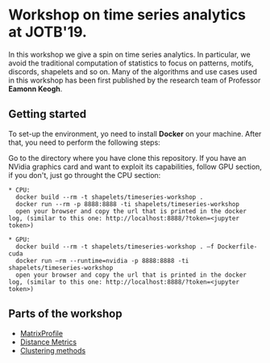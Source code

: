 #  Workshop on time series analytics at JOTB'19.

In this workshop we give a spin on time series analytics. In particular, we avoid the traditional
computation of statistics to focus on patterns, motifs, discords, shapelets and so on.
Many of the algorithms and use cases used in this workshop has been first published by the research team 
of Professor **Eamonn Keogh**.

## Getting started

To set-up the environment, yo need to install **Docker** on your machine. After that, you need to perform the following steps:

Go to the directory where you have clone this repository. If you have an NVidia graphics card and want to exploit its capabilities, follow GPU section, if you don't, just go throught the CPU section:

```
* CPU: 
  docker build --rm -t shapelets/timeseries-workshop .
  docker run --rm -p 8888:8888 -ti shapelets/timeseries-workshop
  open your browser and copy the url that is printed in the docker log, (similar to this one: http://localhost:8888/?token=<jupyter token>)

* GPU: 
  docker build --rm -t shapelets/timeseries-workshop . –f Dockerfile-cuda
  docker run –rm --runtime=nvidia -p 8888:8888 -ti shapelets/timeseries-workshop
  open your browser and copy the url that is printed in the docker log, (similar to this one: http://localhost:8888/?token=<jupyter token>)
```
## Parts of the workshop

* [MatrixProfile](https://github.com/shapelets/timeseries-workshop/blob/master/matrixprofile/README.md)
* [Distance Metrics](https://github.com/shapelets/timeseries-workshop/blob/master/distances/README.md)
* [Clustering methods](https://github.com/shapelets/timeseries-workshop/blob/master/clustering/README.md)
